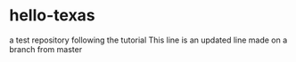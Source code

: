 # hello-texas
a test repository following the tutorial
This line is an updated line made on a branch from master
